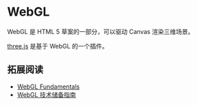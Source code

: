 # WebGL
WebGL 是 HTML 5 草案的一部分，可以驱动 Canvas 渲染三维场景。

[three.js](https://github.com/mrdoob/three.js/) 是基于 WebGL 的一个插件。

## 拓展阅读
* [WebGL Fundamentals](http://webglfundamentals.org/)
* [WebGL 技术储备指南](http://taobaofed.org/blog/2015/12/21/webgl-handbook/)
